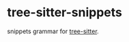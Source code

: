 tree-sitter-snippets
================

snippets grammar for [tree-sitter][].

[tree-sitter]: https://github.com/tree-sitter/tree-sitter
